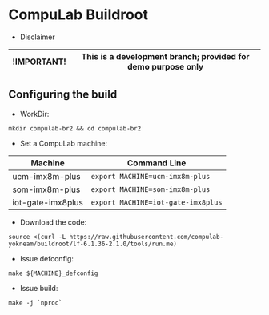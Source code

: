 # CompuLab Buildroot

* Disclaimer

| !IMPORTANT! | This is a development branch; provided for demo purpose only|
|---|---|

## Configuring the build

* WorkDir:
```
mkdir compulab-br2 && cd compulab-br2
```

* Set a CompuLab machine:

| Machine | Command Line |
|---|---|
|ucm-imx8m-plus|```export MACHINE=ucm-imx8m-plus```|
|som-imx8m-plus|```export MACHINE=som-imx8m-plus```|
|iot-gate-imx8plus|```export MACHINE=iot-gate-imx8plus```|

* Download the code:
```
source <(curl -L https://raw.githubusercontent.com/compulab-yokneam/buildroot/lf-6.1.36-2.1.0/tools/run.me)
```

* Issue defconfig:
```
make ${MACHINE}_defconfig
```

* Issue build:
```
make -j `nproc`
```
